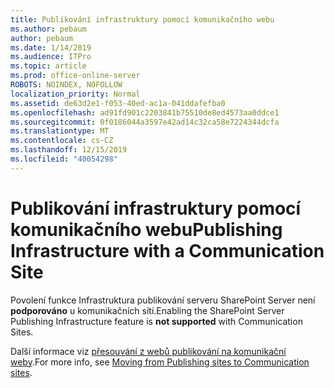 ```yaml
---
title: Publikování infrastruktury pomocí komunikačního webu
ms.author: pebaum
author: pebaum
ms.date: 1/14/2019
ms.audience: ITPro
ms.topic: article
ms.prod: office-online-server
ROBOTS: NOINDEX, NOFOLLOW
localization_priority: Normal
ms.assetid: de63d2e1-f053-40ed-ac1a-041ddafefba0
ms.openlocfilehash: ad91fd901c2203841b75510de8ed4573aa0ddce1
ms.sourcegitcommit: 0f0186044a3597e42ad14c32ca58e7224344dcfa
ms.translationtype: MT
ms.contentlocale: cs-CZ
ms.lasthandoff: 12/15/2019
ms.locfileid: "40054298"
---
```

# <a name="publishing-infrastructure-with-a-communication-site"></a><span data-ttu-id="24ca5-102">Publikování infrastruktury pomocí komunikačního webu</span><span class="sxs-lookup"><span data-stu-id="24ca5-102">Publishing Infrastructure with a Communication Site</span></span>


<span data-ttu-id="24ca5-103">Povolení funkce Infrastruktura publikování serveru SharePoint Server není **podporováno** u komunikačních sítí.</span><span class="sxs-lookup"><span data-stu-id="24ca5-103">Enabling the SharePoint Server Publishing Infrastructure feature is **not supported** with Communication Sites.</span></span> 
  
<span data-ttu-id="24ca5-104">Další informace viz [přesouvání z webů publikování na komunikační weby](https://docs.microsoft.com/sharepoint/publishing-sites-classic-to-modern-experience).</span><span class="sxs-lookup"><span data-stu-id="24ca5-104">For more info, see [Moving from Publishing sites to Communication sites](https://docs.microsoft.com/sharepoint/publishing-sites-classic-to-modern-experience).</span></span> 
  

